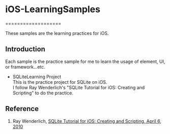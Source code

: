 # iOS-LearningSamples
===================

These samples are the learning practices for iOS.

## Introduction
Each sample is the practice sample for me to learn the usage of element, UI, or framework...etc.

* SQLiteLearning Project  
	This is the practice project for SQLite on iOS.  
	I follow Ray Wenderlich's "SQLite Tutorial for iOS: Creating and Scripting" to do the practice.

## Reference
1. Ray Wenderlich, [SQLite Tutorial for iOS: Creating and Scripting, April 6, 2010](http://www.raywenderlich.com/902/sqlite-tutorial-for-ios-creating-and-scripting)

